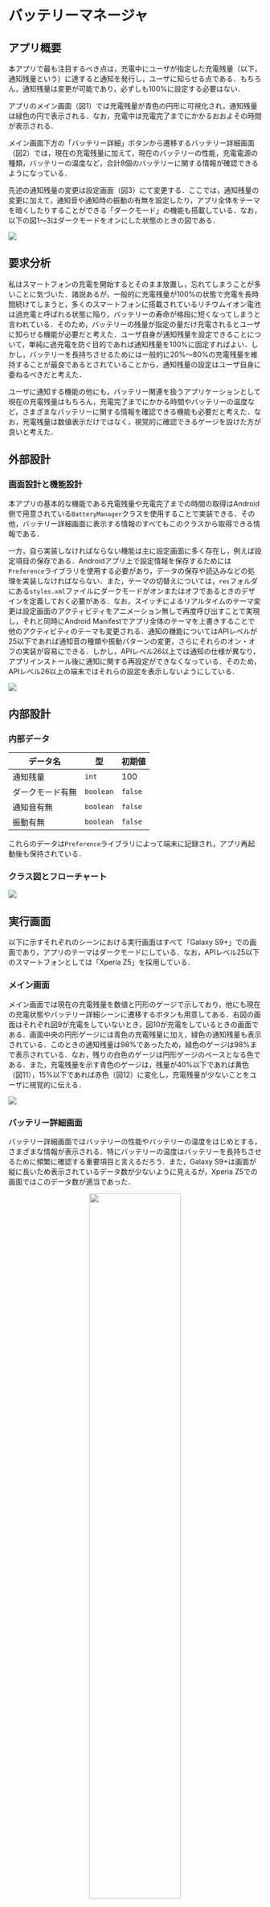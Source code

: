 # バッテリーマネージャ

## アプリ概要

本アプリで最も注目するべき点は，充電中にユーザが指定した充電残量（以下，通知残量という）に達すると通知を発行し，ユーザに知らせる点である．もちろん，通知残量は変更が可能であり，必ずしも100%に設定する必要はない．

アプリのメイン画面（図1）では充電残量が青色の円形に可視化され，通知残量は緑色の円で表示される．なお，充電中は充電完了までにかかるおおよその時間が表示される．

メイン画面下方の「バッテリー詳細」ボタンから遷移するバッテリー詳細画面（図2）では，現在の充電残量に加えて，現在のバッテリーの性能，充電電源の種類，バッテリーの温度など，合計8個のバッテリーに関する情報が確認できるようになっている．

先述の通知残量の変更は設定画面（図3）にて変更する．ここでは，通知残量の変更に加えて，通知音や通知時の振動の有無を設定したり，アプリ全体をテーマを暗くしたりすることができる「ダークモード」の機能も搭載している．なお，以下の図1～3はダークモードをオンにした状態のときの図である．

![](./ReadmeImg/figure1.png)

## 要求分析

私はスマートフォンの充電を開始するとそのまま放置し，忘れてしまうことが多いことに気づいた．諸説あるが，一般的に充電残量が100%の状態で充電を長時間続けてしまうと，多くのスマートフォンに搭載されているリチウムイオン電池は過充電と呼ばれる状態に陥り，バッテリーの寿命が格段に短くなってしまうと言われている．そのため，バッテリーの残量が指定の量だけ充電されるとユーザに知らせる機能が必要だと考えた．ユーザ自身が通知残量を設定できることについて，単純に過充電を防ぐ目的であれば通知残量を100%に固定すればよい．しかし，バッテリーを長持ちさせるためには一般的に20%～80%の充電残量を維持することが最良であるとされていることから，通知残量の設定はユーザ自身に委ねるべきだと考えた．

ユーザに通知する機能の他にも，バッテリー関連を扱うアプリケーションとして現在の充電残量はもちろん，充電完了までにかかる時間やバッテリーの温度など，さまざまなバッテリーに関する情報を確認できる機能も必要だと考えた．なお，充電残量は数値表示だけではなく，視覚的に確認できるゲージを設けた方が良いと考えた．

## 外部設計

### 画面設計と機能設計

本アプリの基本的な機能である充電残量や充電完了までの時間の取得はAndroid側で用意されている`BatteryManager`クラスを使用することで実装できる．その他，バッテリー詳細画面に表示する情報のすべてもこのクラスから取得できる情報である．

一方，自ら実装しなければならない機能は主に設定画面に多く存在し，例えば設定項目の保存である．Androidアプリ上で設定情報を保存するためには`Preference`ライブラリを使用する必要があり，データの保存や読込みなどの処理を実装しなければならない．また，テーマの切替えについては，`res`フォルダにある`styles.xml`ファイルにダークモードがオンまたはオフであるときのデザインを定義しておく必要がある．なお，スイッチによるリアルタイムのテーマ変更は設定画面のアクティビティをアニメーション無しで再度呼び出すことで実現し，それと同時にAndroid Manifestでアプリ全体のテーマを上書きすることで他のアクティビティのテーマも変更される．通知の機能についてはAPIレベルが25以下であれば通知音の種類や振動パターンの変更，さらにそれらのオン・オフの実装が容易にできる．しかし，APIレベル26以上では通知の仕様が異なり，アプリインストール後に通知に関する再設定ができなくなっている．そのため，APIレベル26以上の端末ではそれらの設定を表示しないようにしている．

![](./ReadmeImg/figure2.png)

## 内部設計

### 内部データ

|データ名        |型       |初期値 |
|----------------|---------|-------|
|通知残量        |`int`    |100    |
|ダークモード有無|`boolean`|`false`|
|通知音有無      |`boolean`|`false`|
|振動有無        |`boolean`|`false`|

これらのデータは`Preference`ライブラリによって端末に記録され，アプリ再起動後も保持されている．

### クラス図とフローチャート

![](./ReadmeImg/figure3.png)

## 実行画面

以下に示すそれぞれのシーンにおける実行画面はすべて「Galaxy S9+」での画面であり，アプリのテーマはダークモードにしている．なお，APIレベル25以下のスマートフォンとしては「Xperia Z5」を採用している．

### メイン画面

メイン画面では現在の充電残量を数値と円形のゲージで示しており，他にも現在の充電状態やバッテリー詳細シーンに遷移するボタンも用意してある．右図の画面はそれぞれ図9が充電をしていないとき，図10が充電をしているときの画面である．画面中央の円形ゲージには青色の充電残量に加え，緑色の通知残量も表示されている．このときの通知残量は98%であったため，緑色のゲージは98%まで表示されている．なお，残りの白色のゲージは円形ゲージのベースとなる色である．また，充電残量を示す青色のゲージは，残量が40%以下であれば黄色（図11），15%以下であれば赤色（図12）に変化し，充電残量が少ないことをユーザに視覚的に伝える．

![](./ReadmeImg/figure4.png)

### バッテリー詳細画面

バッテリー詳細画面ではバッテリーの性能やバッテリーの温度をはじめとする，さまざまな情報が表示される．特にバッテリーの温度はバッテリーを長持ちさせるために頻繁に確認する重要項目と言えるだろう．また，Galaxy S9+は画面が縦に長いため表示されているデータ数が少ないように見えるが，Xperia Z5での画面ではこのデータ数が適当であった．

<center>
<img src="./ReadmeImg/figure5.png" width="60%">
</center>

### 設定画面

設定画面では通知残量の変更や通知音有無，振動有無やダークモード有無についての設定が可能である．右図に示す画面はそれぞれ図15がAPIレベルが25以下の場合の画面，図16がAPIレベルが26以上の場合の画面である．APIレベルによって表示される内容が異なる理由は「**外部設計**」にて記載した通り，Androidの通知の仕様が異なるためである．

<center>
<img src="./ReadmeImg/figure6.png" width="60%">
</center>

### 通知の確認

この画面はアプリの画面ではなく，スマートフォンの画面を上から下にスワイプして表示される通知一覧画面である．画面中央に表示されている通知が本アプリからの通知である．なお，通知はバッテリー残量が通知残量に到達した旨を伝える通知内容となっている．また，APIレベル26以上であれば通知の重要度を指定することができるが，今回は重要度を`DEFAULT`としているため，ユーザ自身が通知を削除することができる．

<center>
<img src="./ReadmeImg/figure7.png" width="35%">
</center>

### ダークモードオフ画面

これまでの実行画面はすべてダークモードをオンにした画面であった．以下に示すのはダークモードをオフにしたときのそれぞれのシーンの画面である．

![](./ReadmeImg/figure8.png)

